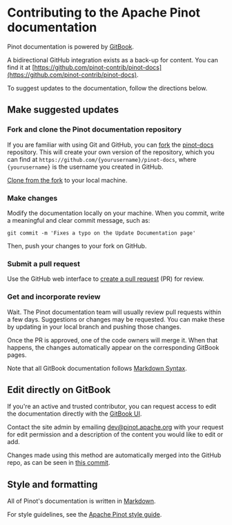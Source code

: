 # Contributing to the Apache Pinot documentation

Pinot documentation is powered by [GitBook](https://www.gitbook.com/).

A bidirectional GitHub integration exists as a back-up for content. You can find it at [https://github.com/pinot-contrib/pinot-docs](https://github.com/pinot-contrib/pinot-docs).

To suggest updates to the documentation, follow the directions below.

## Make suggested updates

### Fork and clone the Pinot documentation repository
If you are familiar with using Git and GitHub, you can [fork](https://docs.github.com/en/get-started/quickstart/fork-a-repo) the [pinot-docs](https://github.com/pinot-contrib/pinot-docs) repository. This will create your own version of the repository, which you can find at `https://github.com/{yourusername}/pinot-docs`, where `{yourusername}` is the username you created in GitHub. 

[Clone from the fork](https://docs.github.com/en/repositories/creating-and-managing-repositories/cloning-a-repository) to your local machine.

### Make changes
Modify the documentation locally on your machine. When you commit, write a meaningful and clear commit message, such as:

`git commit -m 'Fixes a typo on the Update Documentation page'`

Then, push your changes to your fork on GitHub.

### Submit a pull request
Use the GitHub web interface to [create a pull request](https://docs.github.com/en/pull-requests/collaborating-with-pull-requests/proposing-changes-to-your-work-with-pull-requests/creating-a-pull-request) (PR) for review.

### Get and incorporate review 
Wait. The Pinot documentation team will usually review pull requests within a few days. Suggestions or changes may be requested. You can make these by updating in your local branch and pushing those changes.

Once the PR is approved, one of the code owners will merge it. When that happens, the changes automatically appear on the corresponding GitBook pages.

Note that all GitBook documentation follows [Markdown Syntax](https://www.markdownguide.org/basic-syntax/).

## Edit directly on GitBook

If you're an active and trusted contributor, you can request access to edit the documentation directly with the [GitBook UI](https://app.gitbook.com/@apache-pinot/s/apache-pinot-cookbook/). 

Contact the site admin by emailing [dev@pinot.apache.org](mailto:dev@pinot.apache.org) with your request for edit permission and a description of the content you would like to edit or add.

Changes made using this method are automatically merged into the GitHub repo, as can be seen in [this commit](https://github.com/pinot-contrib/pinot-docs/commit/40184fd7563402a7527674991b6abbf9ae2ce7c3).

## Style and formatting

All of Pinot's documentation is written in [Markdown](https://en.wikipedia.org/wiki/Markdown). 

For style guidelines, see the [Apache Pinot style guide](https://github.com/pinot-contrib/pinot-docs/blob/latest/contributing/style-guide.md).